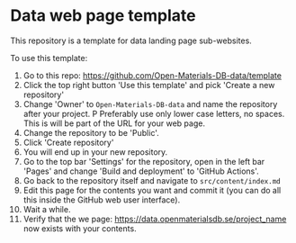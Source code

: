 # Data web page template

This repository is a template for data landing page sub-websites.

To use this template:

1. Go to this repo: https://github.com/Open-Materials-DB-data/template
2. Click the top right button 'Use this template' and pick 'Create a new repository'
3. Change 'Owner' to `Open-Materials-DB-data` and name the repository after your project. P
   Preferably use only lower case letters, no spaces.
   This is will be part of the URL for your web page.
4. Change the repository to be 'Public'.
5. Click 'Create repository'
6. You will end up in your new repository.
7. Go to the top bar 'Settings' for the repository, open in the left bar 'Pages' and change 'Build and deployment' to 'GitHub Actions'.
8. Go back to the repository itself and navigate to `src/content/index.md`
9. Edit this page for the contents you want and commit it (you can do all this inside the GitHub web user interface).
10. Wait a while.
11. Verify that the we page: https://data.openmaterialsdb.se/project_name now exists with your contents.
